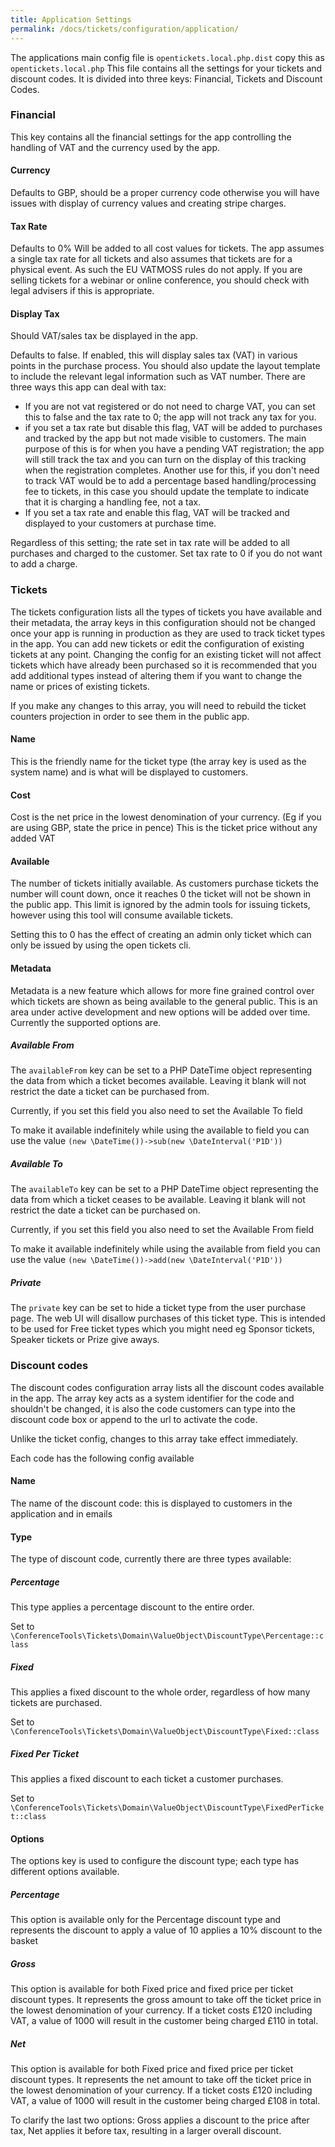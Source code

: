 ```yaml
---
title: Application Settings 
permalink: /docs/tickets/configuration/application/
---
```


The applications main config file is `opentickets.local.php.dist` copy this 
as `opentickets.local.php` This file contains all the settings for your
tickets and discount codes. It is divided into three keys: Financial, Tickets and
Discount Codes.

### Financial

This key contains all the financial settings for the app controlling the handling of VAT and
the currency used by the app.

#### Currency

Defaults to GBP, should be a proper currency code otherwise you will have issues with 
display of currency values and creating stripe charges.

#### Tax Rate

Defaults to 0% Will be added to all cost values for tickets. The app assumes a single 
tax rate for all tickets and also assumes that tickets are for a physical event. As such 
the EU VATMOSS rules do not apply. If you are selling tickets for a webinar or online 
conference, you should check with legal advisers if this is appropriate.

#### Display Tax

Should VAT/sales tax be displayed in the app.

Defaults to false. If enabled, this will display sales tax (VAT) in various points in 
the purchase process. You should also update the layout template to include the relevant 
legal information such as VAT number. There are three ways this app can deal with tax:

- If you are not vat registered or do not need to charge VAT, you can set this to false 
and the tax rate to 0; the app will not track any tax for you.
- if you set a tax rate but disable this flag, VAT will be added to purchases and tracked 
by the app but not made visible to customers. The main purpose of this is for when you have 
a pending VAT registration; the app will still track the tax and you can turn on the display 
of this tracking when the registration completes.
Another use for this, if you don't need to track VAT would be to add a percentage based 
handling/processing fee to tickets, in this case you should update the template to indicate 
that it is charging a handling fee, not a tax.
- If you set a tax rate and enable this flag, VAT will be tracked and displayed to your 
customers at purchase time.

Regardless of this setting; the rate set in tax rate will be added to all purchases and 
charged to the customer. Set tax rate to 0 if you do not want to add a charge.
 
### Tickets

The tickets configuration lists all the types of tickets you have available and their metadata,
the array keys in this configuration should not be changed once your app is running in production
as they are used to track ticket types in the app. You can add new tickets or edit the 
configuration of existing tickets at any point. Changing the config for an existing ticket will 
not affect tickets which have already been purchased so it is recommended that you add additional
types instead of altering them if you want to change the name or prices of existing tickets. 

If you make any changes to this array, you will need to rebuild the ticket counters projection 
in order to see them in the public app. 

#### Name

This is the friendly name for the ticket type (the array key is used as the system name) and is 
what will be displayed to customers.

#### Cost

Cost is the net price in the lowest denomination of your currency. (Eg if you are using GBP, 
state the price in pence) This is the ticket price without any added VAT  

#### Available

The number of tickets initially available. As customers purchase tickets the number will count 
down, once it reaches 0 the ticket will not be shown in the public app. This limit is ignored 
by the admin tools for issuing tickets, however using this tool will consume available tickets.

Setting this to 0 has the effect of creating an admin only ticket which can only be issued by
using the open tickets cli.

#### Metadata

Metadata is a new feature which allows for more fine grained control over which tickets are 
shown as being available to the general public. This is an area under active development and
new options will be added over time. Currently the supported options are.

##### Available From

The `availableFrom` key can be set to a PHP DateTime object representing the data from which a ticket 
becomes available. Leaving it blank will not restrict the date a ticket can be purchased from.

Currently, if you set this field you also need to set the Available To field 

To make it available indefinitely while using the available to field you can use the value 
`(new \DateTime())->sub(new \DateInterval('P1D'))`

##### Available To

The `availableTo` key can be set to a PHP DateTime object representing the data from which a ticket 
ceases to be available. Leaving it blank will not restrict the date a ticket can be purchased
on.

Currently, if you set this field you also need to set the Available From field 

To make it available indefinitely while using the available from field you can use the value 
`(new \DateTime())->add(new \DateInterval('P1D'))`

##### Private

The `private` key can be set to hide a ticket type from the user purchase page. The web UI will
disallow purchases of this ticket type. This is intended to be used for Free ticket types which
you might need eg Sponsor tickets, Speaker tickets or Prize give aways.

### Discount codes

The discount codes configuration array lists all the discount codes available in the app. The
array key acts as a system identifier for the code and shouldn't be changed, it is also the
code customers can type into the discount code box or append to the url to activate the code.

Unlike the ticket config, changes to this array take effect immediately.

Each code has the following config available
 
#### Name

The name of the discount code: this is displayed to customers in the application and in emails

#### Type

The type of discount code, currently there are three types available:

##### Percentage 

This type applies a percentage discount to the entire order.

Set to `\ConferenceTools\Tickets\Domain\ValueObject\DiscountType\Percentage::class`

##### Fixed

This applies a fixed discount to the whole order, regardless of how many tickets are purchased.

Set to `\ConferenceTools\Tickets\Domain\ValueObject\DiscountType\Fixed::class`

##### Fixed Per Ticket

This applies a fixed discount to each ticket a customer purchases.

Set to `\ConferenceTools\Tickets\Domain\ValueObject\DiscountType\FixedPerTicket::class`

#### Options

The options key is used to configure the discount type; each type has different options available.

##### Percentage

This option is available only for the Percentage discount type and represents the discount to apply
a value of 10 applies a 10% discount to the basket

##### Gross

This option is available for both Fixed price and fixed price per ticket discount types. It represents
the gross amount to take off the ticket price in the lowest denomination of your currency. If a 
ticket costs £120 including VAT, a value of 1000 will result in the customer being charged £110 in
total.

##### Net

This option is available for both Fixed price and fixed price per ticket discount types. It represents
the net amount to take off the ticket price in the lowest denomination of your currency. If a 
ticket costs £120 including VAT, a value of 1000 will result in the customer being charged £108 in
total.

To clarify the last two options: Gross applies a discount to the price after tax, Net applies it
before tax, resulting in a larger overall discount. 
